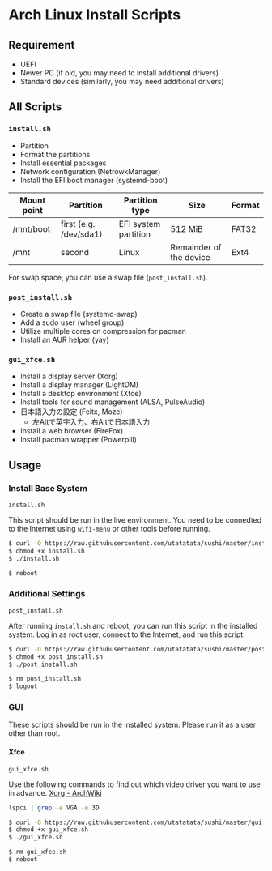 # Arch Linux Install Scripts


## Requirement

- UEFI
- Newer PC (if old, you may need to install additional drivers)
- Standard devices (similarly, you may need additional drivers)


## All Scripts

### `install.sh`

- Partition
- Format the partitions
- Install essential packages
- Network configuration (NetrowkManager)
- Install the EFI boot manager (systemd-boot)

|  Mount point  |  Partition  |  Partition type  |  Size  |  Format  |
| ---- | ---- | ---- | ---- | ---- |
| /mnt/boot | first (e.g. /dev/sda1) | EFI system partition | 512 MiB | FAT32 |
| /mnt | second | Linux | Remainder of the device | Ext4 |

For swap space, you can use a swap file (`post_install.sh`).

### `post_install.sh`

- Create a swap file (systemd-swap)
- Add a sudo user (wheel group)
- Utilize multiple cores on compression for pacman
- Install an AUR helper (yay)

### `gui_xfce.sh`

- Install a display server (Xorg) 
- Install a display manager (LightDM)
- Install a desktop environment (Xfce)
- Install tools for sound management (ALSA, PulseAudio)
- 日本語入力の設定 (Fcitx, Mozc)
  - 左Altで英字入力、右Altで日本語入力
- Install a web browser (FireFox)
- Install pacman wrapper (Powerpill)

## Usage

### Install Base System

`install.sh`

This script should be run in the live environment.
You need to be connedted to the Internet using `wifi-menu` or other tools before running.

```sh
$ curl -O https://raw.githubusercontent.com/utatatata/sushi/master/install.sh
$ chmod +x install.sh
$ ./install.sh

$ reboot
```

### Additional Settings

`post_install.sh`

After running `install.sh` and reboot, you can run this script in the installed system.
Log in as root user, connect to the Internet, and run this script.

```sh
$ curl -O https://raw.githubusercontent.com/utatatata/sushi/master/post_install.sh
$ chmod +x post_install.sh
$ ./post_install.sh

$ rm post_install.sh
$ logout
```

### GUI

These scripts should be run in the installed system.
Please run it as a user other than root.

#### Xfce

`gui_xfce.sh`

Use the following commands to find out which video driver you want to use in advance.
[Xorg - ArchWiki](https://wiki.archlinux.org/index.php/Xorg#Driver_installation)

```sh
lspci | grep -e VGA -e 3D
```

```sh
$ curl -O https://raw.githubusercontent.com/utatatata/sushi/master/gui_xfce.sh
$ chmod +x gui_xfce.sh
$ ./gui_xfce.sh

$ rm gui_xfce.sh
$ reboot
```
